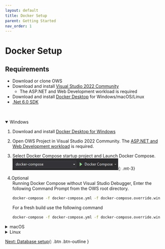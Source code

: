 ```yaml
---
layout: default
title: Docker Setup
parent: Getting Started
nav_order: 1
---
```


# Docker Setup

## Requirements  
* Download or clone OWS
* Download and install [Visual Studio 2022 Community](https://visualstudio.microsoft.com/downloads/)
  * The ASP.NET and Web Development workload is required
* Download and install [Docker Desktop](https://www.docker.com/products/docker-desktop) for Windows/macOS/Linux
* [.Net 6.0 SDK]([another-page](https://dotnet.microsoft.com/download/dotnet/6.0))
<br />
<br />

<details open markdown="block">
  <summary class="fs-6 mb-3">
    Windows
  </summary>

1. Download and install [Docker Desktop for Windows](https://www.docker.com/products/docker-desktop)
2. Open OWS Project in Visual Studio 2022 Community. The [ASP.NET and Web Development workload](../troubleshooting/visual-studio#installing-workloads) is required.
3. Select Docker Compose startup project and Launch Docker Compose. ![Launch Docker Compose](images/docker-compose-windows.png){: .mt-3}
4. <span class="label" style="margin-left: -3px">Optional</span>  
   Running Docker Compose without Visual Studio Debugger, Enter the following Command Prompt from the OWS root directory.

   ```bash
   docker-compose -f docker-compose.yml -f docker-compose.override.windows.yml up -d
   ```

   For a fresh build use the following command
   
   ```bash
   docker-compose -f docker-compose.yml -f docker-compose.override.windows.yml up -d --build --force-recreate
   ```
</details>

<details markdown="block">
  <summary class="fs-6 mb-3">
    macOS
  </summary>

1. Download and install [Docker Desktop for Windows](https://www.docker.com/products/docker-desktop)
2. Open OWS Project in [Visual Studio For Mac](https://visualstudio.microsoft.com/de/vs/mac/). The [ASP.NET and Web Development workload](../troubleshooting/visual-studio#installing-workloads) is required.
3. Run the following command in a terminal to install the Development Certificates
   
   ```bash
   dotnet dev-certs https --trust
   ```

4. Select Docker Compose startup project and Launch Docker Compose. ![Launch Docker Compose](images/docker-compose-mac.png){: .mt-3}
5. <span class="label" style="margin-left: -3px">Optional</span>  
    Running Docker Compose without Visual Studio Debugger, Run the following command in an terminal from the OWS root directory.

   ```bash
   docker-compose -f docker-compose.yml -f docker-compose.override.osx.yml up -d
   ```

   For a fresh build use the following command
   
   ```bash
   docker-compose -f docker-compose.yml -f docker-compose.override.osx.yml up -d --build --force-recreate
   ```
</details>

<details markdown="block">
  <summary class="fs-6 mb-3">
    Linux
  </summary>

1. Download and install [Docker Desktop for Windows](https://www.docker.com/products/docker-desktop)
2. Close all web browsers
3. Download and Run [dotnet-dev-certificate-linux](https://github.com/CodewareGames/dotnet-dev-certificate-linux) to install Development HTTPS Certificate.
4. Run the following command in an terminal from the OWS src directory.

   ```bash
   sudo docker-compose -f docker-compose.yml -f docker-compose.override.linux.yml up -d
   ```

   For a fresh build use the following command

   ```bash
   sudo docker-compose -f docker-compose.yml -f docker-compose.override.linux.yml up -d --build --force-recreate
   ```
</details>

[Next: Database setup](setup-database){: .btn .btn-outline }